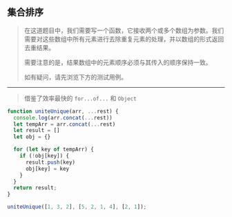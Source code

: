 ## 集合排序

> 在这道题目中，我们需要写一个函数，它接收两个或多个数组为参数。我们需要对这些数组中所有元素进行去除重复元素的处理，并以数组的形式返回去重结果。
>
> 需要注意的是，结果数组中的元素顺序必须与其传入的顺序保持一致。
>
> 如有疑问，请先浏览下方的测试用例。

----

>借鉴了效率最快的 `for...of...` 和 `Object`

```js
function uniteUnique(arr, ...rest) {
  console.log(arr.concat(...rest))
  let tempArr = arr.concat(...rest)
  let result = []
  let obj = {}

  for (let key of tempArr) {
    if (!obj[key]) {
      result.push(key)
      obj[key] = key
    }
  }
  return result;
}

uniteUnique([1, 3, 2], [5, 2, 1, 4], [2, 1]);
```

